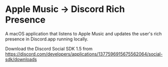 # Apple Music → Discord Rich Presence

A macOS application that listens to Apple Music and updates the user's rich presence in Discord.app
running locally.

Download the Discord Social SDK 1.5 from
https://discord.com/developers/applications/1377596915675562064/social-sdk/downloads
